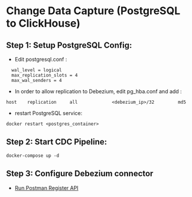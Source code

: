 # Change Data Capture (PostgreSQL to ClickHouse)

## Step 1: Setup PostgreSQL Config: 
- Edit postgresql.conf :
```
  wal_level = logical
  max_replication_slots = 4
  max_wal_senders = 4
```

- In order to allow replication to Debezium, edit pg_hba.conf and add :
```
host    replication     all             <debezium_ip>/32         md5
```
- restart PostgreSQL service:
```
docker restart <postgres_container>
```

## Step 2: Start CDC Pipeline:
```
docker-compose up -d
```

## Step 3: Configure Debezium connector
- [Run Postman Register API](Debezium.postman_collection.json) 
